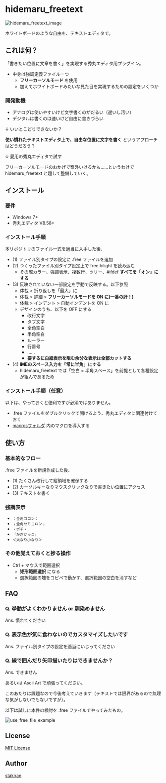 # hidemaru_freetext
![hidemaru_freetext_image](https://user-images.githubusercontent.com/23325839/51909987-4314ee80-2411-11e9-92d1-f04477adb509.jpg)

ホワイトボードのような自由を、テキストエディタで。

## これは何？
「書きたい位置に文章を書く」を実現する秀丸エディタ用プラグイン。

- 中身は強調定義ファイル一つ
  - **フリーカーソルモード** を使用
  - 加えてホワイトボードみたいな見た目を実現するための設定をいくつか

### 開発動機
- アナログは使いやすいけど文字書くのがだるい（遅いし汚い）
- デジタルは書くのは速いけど自由に書きづらい

↓ いいとこどりできないか？

**使い慣れたテキストエディタ上で、自由な位置に文字を書く** というアプローチはどうだろう？

↓ 愛用の秀丸エディタで試す

フリーカーソルモードのおかげで案外いけるかも……というわけで hidemaru_freetext と題して整備していく。

## インストール

### 要件
- Windows 7+
- 秀丸エディタ V8.58+

### インストール手順
本リポジトリのファイル一式を適当に入手した後、

- (1) ファイル別タイプの設定に .free ファイルを追加
- (2) つくったファイル別タイプ設定上で free.hilight を読み込む
  - その際カラー、強調表示、複数行、ツリー、#ifdef **すべてを「オン」にする**
- (3) 反映されていない一部設定を手動で反映する。以下参照
  - 体裁 > 折り返しを「最大」に
  - 体裁 > 詳細 > **フリーカーソルモードを ON に(一番の肝！)**
  - 体裁 > インデント > 自動インデントを ON に
  - デザインのうち、以下を OFF にする
    - 改行文字
    - タブ文字
    - 全角空白
    - 半角空白
    - ルーラー
    - 行番号
    - ……
    - **要するに白紙表示を阻む余分な表示は全部カットする**
- (4) **IMEのスペース入力を「常に半角」にする**
  - hidemaru_freetext では「空白 = 半角スペース」を前提として各種設定が組んであるため

### インストール手順（任意）
以下は、やっておくと便利ですが必須ではありません。

- .free ファイルをダブルクリックで開けるよう、秀丸エディタに関連付けておく
- [macrosフォルダ](macros) 内のマクロを導入する

## 使い方

### 基本的なフロー
.free ファイルを新規作成した後、

- (1) たくさん改行して縦領域を確保する
- (2) カーソルキーなりマウスクリックなりで書きたい位置にアクセス
- (3) テキストを書く

### 強調表示
- `：全角コロン：`
- `；全角セミコロン；`
- `・ポチ・`
- `「かぎかっこ」`
- `＜大なり小なり＞`

### その他覚えておくと捗る操作
- Ctrl + マウスで範囲選択
  - **矩形範囲選択** になる
  - 選択範囲の塊をコピペで動かす、選択範囲の空白を消すなど

## FAQ

### Q. 挙動がよくわかりません or 馴染めません
Ans. 慣れてください

### Q. 表示色が気に食わないのでカスタマイズしたいです
Ans. ファイル別タイプの設定を適当にいじってください

### Q. 線で囲んだり矢印描いたりはできませんか？
Ans. できません

あるいは Ascii Art で頑張ってください。

このあたりは課題なので今後考えていきます（テキストでは限界があるので無理な気がしないでもないですが）。

以下は試しに本件の検討を .free ファイルでやってみたもの。

![use_free_file_example](https://user-images.githubusercontent.com/23325839/51909991-46a87580-2411-11e9-9657-174630526660.jpg)

## License
[MIT License](LICENSE)

## Author
[stakiran](https://github.com/stakiran)
